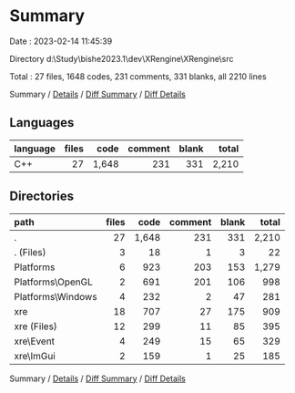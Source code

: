 # Summary

Date : 2023-02-14 11:45:39

Directory d:\\Study\\bishe2023.1\\dev\\XRengine\\XRengine\\src

Total : 27 files,  1648 codes, 231 comments, 331 blanks, all 2210 lines

Summary / [Details](details.md) / [Diff Summary](diff.md) / [Diff Details](diff-details.md)

## Languages
| language | files | code | comment | blank | total |
| :--- | ---: | ---: | ---: | ---: | ---: |
| C++ | 27 | 1,648 | 231 | 331 | 2,210 |

## Directories
| path | files | code | comment | blank | total |
| :--- | ---: | ---: | ---: | ---: | ---: |
| . | 27 | 1,648 | 231 | 331 | 2,210 |
| . (Files) | 3 | 18 | 1 | 3 | 22 |
| Platforms | 6 | 923 | 203 | 153 | 1,279 |
| Platforms\\OpenGL | 2 | 691 | 201 | 106 | 998 |
| Platforms\\Windows | 4 | 232 | 2 | 47 | 281 |
| xre | 18 | 707 | 27 | 175 | 909 |
| xre (Files) | 12 | 299 | 11 | 85 | 395 |
| xre\\Event | 4 | 249 | 15 | 65 | 329 |
| xre\\ImGui | 2 | 159 | 1 | 25 | 185 |

Summary / [Details](details.md) / [Diff Summary](diff.md) / [Diff Details](diff-details.md)
